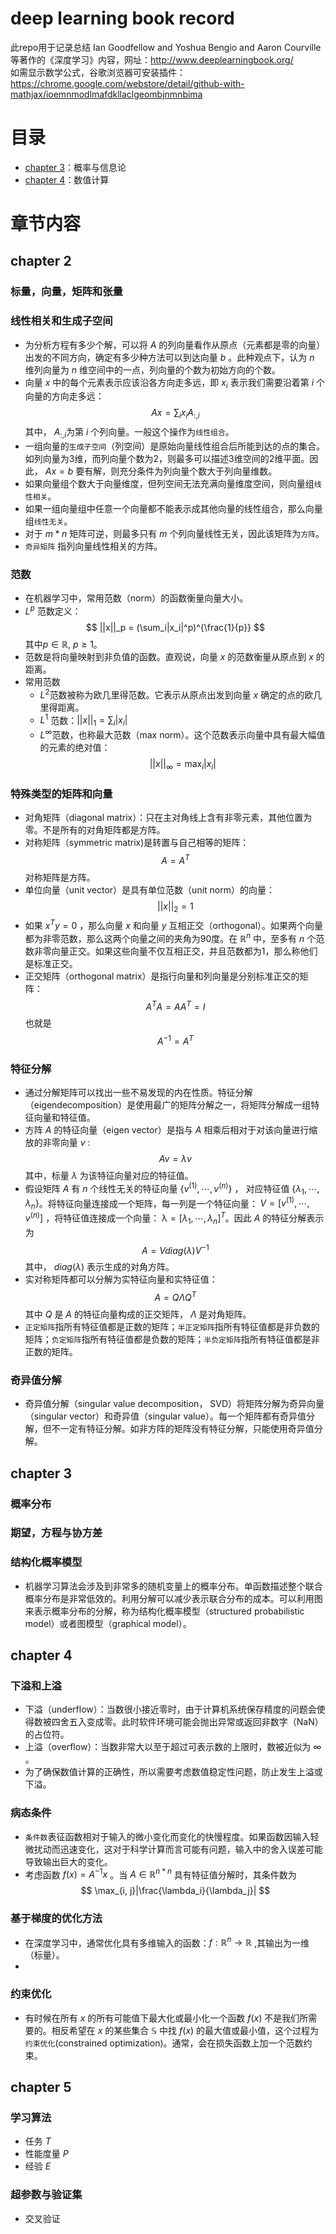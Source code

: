 # deep learning book record
此repo用于记录总结 Ian Goodfellow and Yoshua Bengio and Aaron Courville等著作的《深度学习》内容，网址：http://www.deeplearningbook.org/
<br> 如需显示数学公式，谷歌浏览器可安装插件：https://chrome.google.com/webstore/detail/github-with-mathjax/ioemnmodlmafdkllaclgeombjnmnbima
# 目录
* [chapter 3](#chapter-3)：概率与信息论
* [chapter 4](#chapter-4)：数值计算

# 章节内容
## chapter 2
### 标量，向量，矩阵和张量
### 线性相关和生成子空间
* 为分析方程有多少个解，可以将 $A$ 的列向量看作从原点（元素都是零的向量）出发的不同方向，确定有多少种方法可以到达向量 $b$ 。此种观点下，认为 $n$ 维列向量为 $n$ 维空间中的一点，列向量的个数为初始方向的个数。
* 向量 $x$ 中的每个元素表示应该沿各方向走多远，即 $x_i$ 表示我们需要沿着第 $i$ 个向量的方向走多远：
  $$
  Ax = \sum_ix_iA_{:, i}
  $$
  其中， $A_{:, i}$为第 $i$ 个列向量。一般这个操作为``线性组合``。
* 一组向量的``生成子空间``（列空间）是原始向量线性组合后所能到达的点的集合。如列向量为3维，而列向量个数为2，则最多可以描述3维空间的2维平面。因此， $Ax = b$ 要有解，则充分条件为列向量个数大于列向量维数。
* 如果向量组个数大于向量维度，但列空间无法充满向量维度空间，则向量组``线性相关``。
* 如果一组向量组中任意一个向量都不能表示成其他向量的线性组合，那么向量组``线性无关``。
* 对于 $m * n$ 矩阵可逆，则最多只有 $m$ 个列向量线性无关，因此该矩阵为``方阵``。
* ``奇异矩阵`` 指列向量线性相关的方阵。
### 范数
* 在机器学习中，常用范数（norm）的函数衡量向量大小。
* $L^p$ 范数定义：
  $$
  ||x||_p = (\sum_i|x_i|^p)^{\frac{1}{p}}
  $$
  其中$p\in{\mathbb{R}}$, $p\geq1$。
* 范数是将向量映射到非负值的函数。直观说，向量 $x$ 的范数衡量从原点到 $x$ 的距离。
* 常用范数
  * $L^2$范数被称为欧几里得范数。它表示从原点出发到向量 $x$ 确定的点的欧几里得距离。
  * $L^1$ 范数：$||x||_1 = \sum_i|x_i|$
  * $L^\infty$范数，也称最大范数（max norm）。这个范数表示向量中具有最大幅值的元素的绝对值：
    $$
    ||x||_\infty = \max_i|x_i|
    $$
### 特殊类型的矩阵和向量
* 对角矩阵（diagonal matrix）：只在主对角线上含有非零元素，其他位置为零。不是所有的对角矩阵都是方阵。
* 对称矩阵（symmetric matrix)是转置与自己相等的矩阵：
  $$
  A = A^T
  $$
  对称矩阵是方阵。
* 单位向量（unit vector）是具有单位范数（unit norm）的向量：
  $$
  ||x||_2 = 1
  $$
* 如果 $x^Ty = 0$ ，那么向量 $x$ 和向量 $y$ 互相正交（orthogonal）。如果两个向量都为非零范数，那么这两个向量之间的夹角为90度。在 $\mathbb{R}^n$ 中，至多有 $n$ 个范数非零向量正交。如果这些向量不仅互相正交，并且范数都为1，那么称他们是标准正交。
* 正交矩阵（orthogonal matrix）是指行向量和列向量是分别标准正交的矩阵：
  $$
  A^TA = AA^T = I
  $$
  也就是
  $$
  A^{-1} = A^T
  $$
### 特征分解
* 通过分解矩阵可以找出一些不易发现的内在性质。特征分解（eigendecomposition）是使用最广的矩阵分解之一，将矩阵分解成一组特征向量和特征值。
* 方阵 $A$ 的特征向量（eigen vector）是指与 $A$ 相乘后相对于对该向量进行缩放的非零向量 $v$ :
  $$
  Av = \lambda v
  $$
  其中，标量 $\lambda$ 为该特征向量对应的特征值。
* 假设矩阵 $A$ 有 $n$ 个线性无关的特征向量 $\{v^{(1)}, \cdots, v^{(n)} \}$ ， 对应特征值 $\{\lambda_1, \cdots, \lambda_n \}$。将特征向量连接成一个矩阵，每一列是一个特征向量： $V = [v^{(1)}, \cdots, v^{(n)} ]$ ，将特征值连接成一个向量： $\mathbb{\lambda} = [\lambda_1, \cdots, \lambda_n ]^T$。因此 $A$ 的特征分解表示为
  $$
  A = Vdiag(\lambda)V^{-1}
  $$
  其中， $diag(\lambda)$ 表示生成的对角方阵。
* 实对称矩阵都可以分解为实特征向量和实特征值：
  $$
  A = Q\Lambda Q^T
  $$
  其中 $Q$ 是 $A$ 的特征向量构成的正交矩阵， $\Lambda$ 是对角矩阵。
* ``正定矩阵``指所有特征值都是正数的矩阵；``半正定矩阵``指所有特征值都是非负数的矩阵；``负定矩阵``指所有特征值都是负数的矩阵；``半负定矩阵``指所有特征值都是非正数的矩阵。
### 奇异值分解
* 奇异值分解（singular value decomposition， SVD）将矩阵分解为奇异向量（singular vector）和奇异值（singular value）。每一个矩阵都有奇异值分解，但不一定有特征分解。如非方阵的矩阵没有特征分解，只能使用奇异值分解。

## chapter 3
### 概率分布

### 期望，方程与协方差
### 结构化概率模型
* 机器学习算法会涉及到非常多的随机变量上的概率分布。单函数描述整个联合概率分布是非常低效的。利用分解可以减少表示联合分布的成本。可以利用图来表示概率分布的分解，称为结构化概率模型（structured probabilistic model）或者图模型（graphical model）。

## chapter 4
### 下溢和上溢
* 下溢（underflow）：当数很小接近零时，由于计算机系统保存精度的问题会使得数被四舍五入变成零。此时软件环境可能会抛出异常或返回非数字（NaN）的占位符。
* 上溢（overflow）：当数非常大以至于超过可表示数的上限时，数被近似为 $\infty$ 。
* 为了确保数值计算的正确性，所以需要考虑数值稳定性问题，防止发生上溢或下溢。
### 病态条件
* ``条件数``表征函数相对于输入的微小变化而变化的快慢程度。如果函数因输入轻微扰动而迅速变化，这对于科学计算而言可能有问题，输入中的舍入误差可能导致输出巨大的变化。
* 考虑函数 $f(x) = A^{-1}x$ 。当 $A \in \mathbb{R}^{n * n}$ 具有特征值分解时，其条件数为
  $$
  \max_{i, j}|\frac{\lambda_i}{\lambda_j}|
  $$
### 基于梯度的优化方法
* 在深度学习中，通常优化具有多维输入的函数：$f:\mathbb{R}^n \longrightarrow \mathbb{R}$ ,其输出为一维（标量）。
* 
### 约束优化
* 有时候在所有 $x$ 的所有可能值下最大化或最小化一个函数 $f(x)$ 不是我们所需要的。相反希望在 $x$ 的某些集合 $\mathbb{S}$ 中找 $f(x)$ 的最大值或最小值，这个过程为``约束优化``(constrained optimization)。通常，会在损失函数上加一个范数约束。

## chapter 5
### 学习算法
* 任务 $T$
* 性能度量 $P$
* 经验 $E$
### 超参数与验证集
* 交叉验证